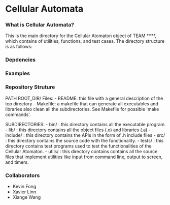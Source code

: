 # Cellular Automata

### What is Cellular Automata?

This is the main directory for the Cellular Atomaton object of TEAM ****, which contains of utilities, functions, and test cases. The directory structure is as follows:

### Depdencies

### Examples


### Repository Struture

PATH ROOT_DIR/
  Files:
	- README: this file with a general description of the top directory
	- Makefile: a makefile that can generate all executables and libraries
        also clean all the subdirectories. See Makefile for possible 'make commands'.

  SUBDIRECTORIES:
	- bin/      : this directory contains all the executable program
	- lib/      : this directory contains all the object files (.o) and libraries (.a)
	- include/  : this directory contains the APIs in the form of .h include files
	- src/      : this directory contains the source code with the functionality.
	- tests/    : this directory contains test programs used to test the functionalities of the Cellular Atomaton.
	- utils/    : this directory contains contains all the source files that implement utilities like input from command line, output to screen, and timers.

### Collaborators
- Kevin Fong
- Xavier Linn
- Xiange Wang
